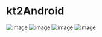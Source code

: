 # kt2Android
 
![image](https://user-images.githubusercontent.com/88980549/167175800-4342e6f6-c94a-4c43-8f64-bb50cb37be6e.png)
![image](https://user-images.githubusercontent.com/88980549/167175880-d106545b-edbf-415d-99fe-0d84ae7f120d.png)
![image](https://user-images.githubusercontent.com/88980549/167176581-88772cba-d290-48a2-b741-d9f4991b4739.png)
![image](https://user-images.githubusercontent.com/88980549/167176681-859d52bc-e9ec-45f9-b36c-637e305b9f8c.png)
